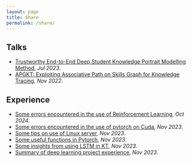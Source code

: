 ```yaml
---
layout: page
title: Share
permalink: /share/
---
```



## Talks
- [Trustworthy End-to-End Deep Student Knowledge Portrait Modelling Method](/share/Talks/CCFAI2023-DKP.pdf), _Jul 2023_.
- [APGKT: Exploiting Associative Path on Skills Graph for Knowledge Tracing](/share/Talks/PRICAI2022-APGKT.pdf), _Nov 2022_.

## Experience
- [Some errors encountered in the use of Reinforcement Learning](/share/Experience/Some_errors_encountered_in_Reinforcement_Learning.md), _Oct 2024_.
- [Some errors encountered in the use of pytorch on Cuda](/share/Experience/Some_errors_encountered_in_the_use_of_pytorch_on_Cuda.md), _Nov 2023_.
- [Some tips on use of Linux server](/share/Experience/Some_tips_on_use_of_Linux_server.md), _Nov 2023_.
- [Some useful functions in Pytorch](/share/Experience/Some_useful_functions_in_Pytorch.md), _Nov 2023_.
- [Some insights from using LSTM in KT](/share/Experience/Some_insights_from_using_LSTM_in_KT.md), _Nov 2023_.
- [Summary of deep learning project experience](share/Experience/Summary_of_deep_learning_project_experience.md), _Nov 2023_.



